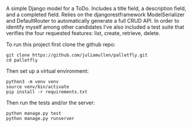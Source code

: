 A simple Django model for a ToDo. Includes a title field, a description field, and a completed field. Relies on the djangorestframework ModelSerializer and DefaultRouter to automatically generate a full CRUD API. In order to identify myself among other candidates I've also included a test suite that verifies the four requested features: list, create, retrieve, delete.

To run this project first clone the github repo:

```
git clone https://github.com/juliamullen/palletfly.git
cd palletfly
```

Then set up a virtual environment:

```
python3 -m venv venv
source venv/bin/activate
pip install -r requirements.txt
```

Then run the tests and/or the server:

```
python manage.py test
python manage.py runserver
```
